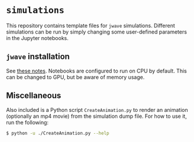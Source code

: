 # `simulations`
This repository contains template files for `jwave` simulations. 
Different simulations can be run by simply changing some user-defined parameters in the Jupyter notebooks. 

## `jwave` installation
See [these notes](https://liminalinsights.atlassian.net/wiki/x/egAGQ). 
Notebooks are configured to run on CPU by default. 
This can be changed to GPU, but be aware of memory usage. 

## Miscellaneous
Also included is a Python script `CreateAnimation.py` to render an animation (optionally an mp4 movie) from the simulation dump file. 
For how to use it, run the following: 
```bash
$ python -u ./CreateAnimation.py --help
```




